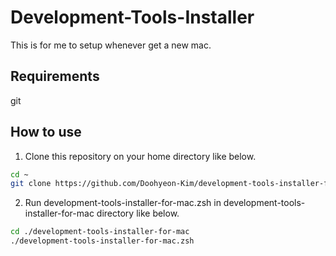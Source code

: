 # Development-Tools-Installer

This is for me to setup whenever get a new mac.

## Requirements
git

## How to use

1. Clone this repository on your home directory like below.

``` bash 
cd ~
git clone https://github.com/Doohyeon-Kim/development-tools-installer-for-mac.git
```

2. Run development-tools-installer-for-mac.zsh in development-tools-installer-for-mac directory like below.

``` bash
cd ./development-tools-installer-for-mac
./development-tools-installer-for-mac.zsh
```

